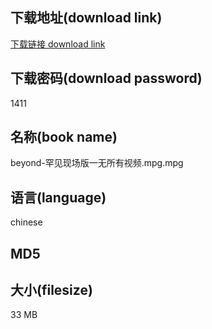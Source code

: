 ## 下载地址(download link)
[下载链接 download link](https://tutu365.netlify.app/?s=beyond-%E7%BD%95%E8%A7%81%E7%8E%B0%E5%9C%BA%E7%89%88%E4%B8%80%E6%97%A0%E6%89%80%E6%9C%89%E8%A7%86%E9%A2%91.mpg)

## 下载密码(download password)
1411

## 名称(book name)
beyond-罕见现场版一无所有视频.mpg.mpg

## 语言(language)
chinese

## MD5


## 大小(filesize)
33 MB
